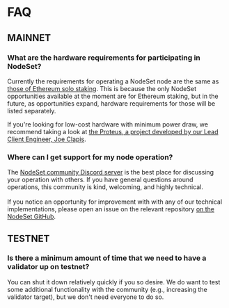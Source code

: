 # FAQ

## MAINNET

### What are the hardware requirements for participating in NodeSet?

Currently the requirements for operating a NodeSet node are the same as [those of Ethereum solo staking](https://docs.ethstaker.cc/ethstaker-knowledge-base/hardware/hardware-requirements). This is because the only NodeSet opportunities available at the moment are for Ethereum staking, but in the future, as opportunities expand, hardware requirements for those will be listed separately.

If you're looking for low-cost hardware with minimum power draw, we recommend taking a look at [the Proteus, a project developed by our Lead Client Engineer, Joe Clapis](https://github.com/mercadian/proteus/wiki).

### Where can I get support for my node operation?

The [NodeSet community Discord server](https://discord.gg/dNshadxVkg) is the best place for discussing your operation with others. If you have general questions around operations, this community is kind, welcoming, and highly technical.\
\
If you notice an opportunity for improvement with with any of our technical implementations, please open an issue on the relevant repository [on the NodeSet GitHub](https://github.com/nodeset-org).

## TESTNET

### Is there a minimum amount of time that we need to have a validator up on testnet?

You can shut it down relatively quickly if you so desire. We do want to test some additional functionality with the community (e.g., increasing the validator target), but we don't need everyone to do so.

